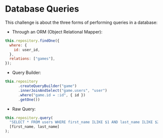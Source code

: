 # Database Queries

This challenge is about the three forms of performing queries in a database:

- Through an ORM (Object Relational Mapper):

```js
this.repository.findOne({
  where: {
    id: user_id,
  },
  relations: ["games"],
});
```

- Query Builder:

```js
this.repository
      .createQueryBuilder("game")
      .innerJoinAndSelect("game.users", "user")
      .where("game.id = :id", { id })
      .getOne())
```

- Raw Query:

```js
this.repository.query(
  "SELECT * FROM users WHERE first_name ILIKE $1 AND last_name ILIKE $2",
  [first_name, last_name]
);
```

